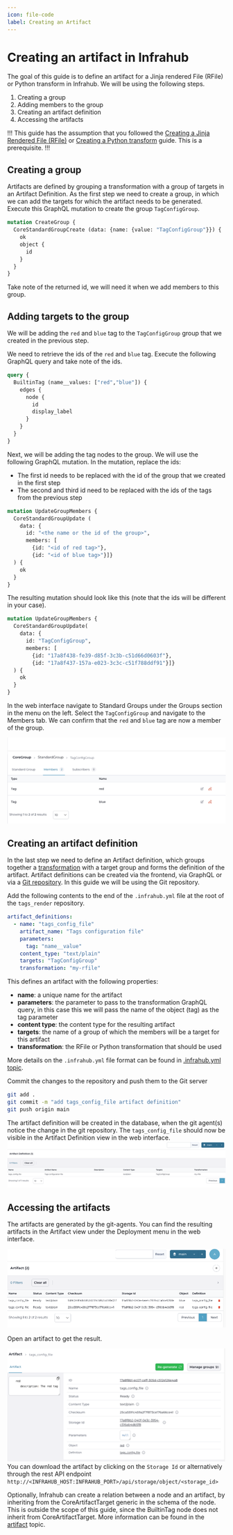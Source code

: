 ```yaml
---
icon: file-code
label: Creating an Artifact
---
```

# Creating an artifact in Infrahub

The goal of this guide is to define an artifact for a Jinja rendered File (RFile) or Python transform in Infrahub. We will be using the following steps.

1. Creating a group
2. Adding members to the group
3. Creating an artifact definition
4. Accessing the artifacts

!!!
This guide has the assumption that you followed the [Creating a Jinja Rendered File (RFile)](./jinja2-rfile.md) or [Creating a Python transform](./python-transform.md) guide. This is a prerequisite.
!!!

## Creating a group

Artifacts are defined by grouping a transformation with a group of targets in an Artifact Definition. As the first step we need to create a group, in which we can add the targets for which the artifact needs to be generated. Execute this GraphQL mutation to create the group `TagConfigGroup`.

```GraphQL
mutation CreateGroup {
  CoreStandardGroupCreate (data: {name: {value: "TagConfigGroup"}}) {
    ok
    object {
      id
    }
  }
}
```

Take note of the returned id, we will need it when we add members to this group.

## Adding targets to the group

We will be adding the `red` and `blue` tag to the `TagConfigGroup` group that we created in the previous step.

We need to retrieve the ids of the `red` and `blue` tag. Execute the following GraphQL query and take note of the ids.

```GraphQL
query {
  BuiltinTag (name__values: ["red","blue"]) {
    edges {
      node {
        id
        display_label
      }
    }
  }
}
```

Next, we will be adding the tag nodes to the group. We will use the following GraphQL mutation.
In the mutation, replace the ids:

- The first id needs to be replaced with the id of the group that we created in the first step
- The second and third id need to be replaced with the ids of the tags from the previous step

```graphql
mutation UpdateGroupMembers {
  CoreStandardGroupUpdate (
    data: {
      id: "<the name or the id of the group>", 
      members: [
        {id: "<id of red tag>"}, 
        {id: "<id of blue tag>"}]}
  ) {
    ok
  }
}
```

The resulting mutation should look like this (note that the ids will be different in your case).

```GraphQL
mutation UpdateGroupMembers {
  CoreStandardGroupUpdate(
    data: {
      id: "TagConfigGroup", 
      members: [
        {id: "17a8f438-fe39-d85f-3c3b-c51d66d0603f"}, 
        {id: "17a8f437-157a-e023-3c3c-c51f788ddf91"}]}
  ) {
    ok
  }
}
```

In the web interface navigate to Standard Groups under the Groups section in the menu on the left.
Select the `TagConfigGroup` and navigate to the Members tab. We can confirm that the `red` and `blue` tag are now a member of the group.

![Group members](../media/guides/artifact/artifact_group_members.png)

## Creating an artifact definition

In the last step we need to define an Artifact definition, which groups together a [transformation](../topics/transformation.md) with a target group and forms the definition of the artifact. Artifact definitions can be created via the frontend, via GraphQL or via a [Git repository](../topics/repository.md). In this guide we will be using the Git repository.

Add the following contents to the end of the `.infrahub.yml` file at the root of the `tags_render` repository.

```yaml
artifact_definitions:
  - name: "tags_config_file"
    artifact_name: "Tags configuration file"
    parameters:
      tag: "name__value"
    content_type: "text/plain"
    targets: "TagConfigGroup"
    transformation: "my-rfile"
```

This defines an artifact with the following properties:

- **name**: a unique name for the artifact
- **parameters**: the parameter to pass to the transformation GraphQL query, in this case this we will pass the name of the object (tag) as the tag parameter
- **content type**: the content type for the resulting artifact
- **targets**: the name of a group of which the members will be a target for this artifact
- **transformation**: the RFile or Python transformation that should be used

More details on the `.infrahub.yml` file format can be found in [.infrahub.yml topic](../topics/infrahub-yml.md).

Commit the changes to the repository and push them to the Git server

```bash
git add .
git commit -m "add tags_config_file artifact definition"
git push origin main
```

The artifact definition will be created in the database, when the git agent(s) notice the change in the git repository. The `tags_config_file` should now be visible in the Artifact Definition view in the web interface.
![Artifact Definition](../media/guides/artifact/artifact_definition.png)

## Accessing the artifacts

The artifacts are generated by the git-agents. You can find the resulting artifacts in the Artifact view under the Deployment menu in the web interface.

![Artifact](../media/guides/artifact/artifact_view.png)

Open an artifact to get the result.

![Artifact detail](../media/guides/artifact/artifact_detail.png)
You can download the artifact by clicking on the `Storage Id` or alternatively through the rest API endpoint `http://<INFRAHUB_HOST:INFRAHUB_PORT>/api/storage/object/<storage_id>`

Optionally, Infrahub can create a relation between a node and an artifact, by inheriting from the CoreArtifactTarget generic in the schema of the node. This is outside the scope of this guide, since the BuiltinTag node does not inherit from CoreArtifactTarget. More information can be found in the [artifact](../topics/artifact.md) topic.
